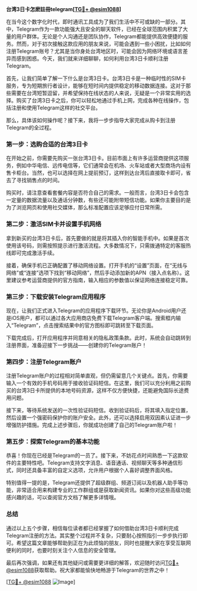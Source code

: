 **台湾3日卡怎麽註冊telegram[[TG💪+ @esim1088](https://t.me/s/esim1088)]**

在当今这个数字化时代，即时通讯工具成为了我们生活中不可或缺的一部分。其中，Telegram作为一款功能强大且安全的聊天软件，已经在全球范围内积累了大量的用户群体。无论是个人沟通还是团队协作，Telegram都能提供高效便捷的服务。然而，对于初次接触这款应用的朋友来说，可能会遇到一些小困扰，比如如何注册Telegram账号？尤其是当你身处台湾地区时，可能会因为网络环境或语言差异而感到困惑。今天，我们就来详细聊聊，如何利用台湾3日卡顺利注册Telegram。

首先，让我们简单了解一下什么是台湾3日卡。台湾3日卡是一种临时性的SIM卡服务，专为短期旅行者设计，能够在短时间内提供稳定的移动数据连接。这对于那些需要在台湾短暂逗留，并希望保持在线状态的人来说，无疑是一个非常实用的选择。购买了台湾3日卡之后，你可以轻松地通过手机上网，完成各种在线操作，包括注册和使用Telegram这样的社交平台。

那么，具体该如何操作呢？接下来，我将一步步指导大家完成从购卡到注册Telegram的全过程。

### 第一步：选购合适的台湾3日卡

在开始之前，你需要先购买一张台湾3日卡。目前市面上有许多运营商提供这项服务，例如中华电信、远传电信等，它们通常会在机场、火车站或者大型商场内设有售卡柜台。当然，也可以选择在网上提前预订，这样到达台湾后直接取卡即可，省去了寻找销售点的时间。

购买时，请注意查看套餐内容是否符合自己的需求。一般而言，台湾3日卡会包含一定量的数据流量以及通话分钟数，有些还可能附带短信功能。如果你主要目的是为了浏览网页和使用社交媒体，那么标准配置应该足够应付日常所需。

### 第二步：激活SIM卡并设置手机网络

拿到新买的台湾3日卡后，首先要做的就是将其插入你的智能手机中。如果是首次使用该号码，则需按照提示进行激活流程。大多数情况下，只需拨通特定的客服热线即可完成激活手续。

接着，确保手机已正确配置了移动网络设置。打开手机的“设置”页面，在“无线与网络”或“连接”选项下找到“移动网络”，然后手动添加新的APN（接入点名称）。这里建议参考运营商提供的官方指南，输入相应的参数值以保证网络连接稳定可靠。

### 第三步：下载安装Telegram应用程序

现在，让我们正式进入Telegram的应用程序下载环节。无论你是Android用户还是iOS用户，都可以通过各大应用商店免费下载Telegram客户端。搜索框内输入“Telegram”，点击搜索结果中的官方图标即可跳转至下载页面。

下载完成后，打开应用程序并同意相关的隐私政策条款。此时，系统会自动跳转到注册界面，准备迎接下一步挑战——创建你的Telegram账户！

### 第四步：注册Telegram账户

注册Telegram账户的过程相对简单直观，但仍需留意几个关键点。首先，你需要输入一个有效的手机号码用于接收验证码短信。在这里，我们可以充分利用之前购买的台湾3日卡所提供的本地号码资源，这样不仅方便快捷，还能避免国际长途费用问题。

接下来，等待系统发送的一次性验证码短信。收到验证码后，将其填入指定位置，然后设置一个强密码保护你的账户安全。此外，还可以选择启用双因素认证进一步增强防护措施。完成上述步骤后，你就成功创建了自己的Telegram账户啦！

### 第五步：探索Telegram的基本功能

恭喜！你现在已经是Telegram的一员了。接下来，不妨花点时间熟悉一下这款软件的主要特性吧。Telegram支持文字消息、语音通话、视频聊天等多种通信形式，同时还具备丰富的自定义选项，允许用户根据个人喜好调整界面风格。

特别值得一提的是，Telegram还提供了超级群组、频道订阅以及机器人助手等功能，非常适合用来构建专业的工作群组或是获取新闻资讯。如果你对这些高级功能感兴趣的话，可以查阅官方文档了解更多详情哦。

### 总结

通过以上五个步骤，相信每位读者都已经掌握了如何借助台湾3日卡顺利完成Telegram注册的方法。其实整个过程并不复杂，只要耐心按照指引一步步执行即可。希望这篇文章能够帮助到正在为此烦恼的朋友，同时也提醒大家在享受互联网便利的同时，也要时刻关注个人信息的安全管理。

最后再次强调，如果还有其他疑问或需要更详细的解答，欢迎随时访问[TG💪+ @esim1088](https://t.me/s/esim1088)获取帮助。祝大家都能愉快地畅游于Telegram的世界之中！

[[TG💪+ @esim1088](https://t.me/s/esim1088) ![Image](https://i.postimg.cc/4NQfJmqS/Snipaste-2025-05-13-00-14-12.png)]
